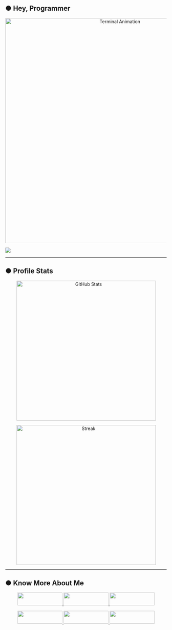 ## ● Hey, Programmer
<p align="center">
  <img src="https://user-images.githubusercontent.com/49580304/110318584-81067880-7fc2-11eb-8391-152d308e7f2b.gif" alt="Terminal Animation" width="700"/>
</p>
<p align="left">
  <img src="https://readme-typing-svg.herokuapp.com?font=Fira+Code&size=24&duration=3200&pause=700&color=FF0000&width=600&lines=This+is+the+Hamid+Shah;It's+Not+Just+a+Name+Bro;It's+a+Brand" />
</p>

---


##  ● Profile Stats

<p align="center">
  <a href="https://github.com/hamidanoo">
    <img src="https://github-readme-stats.vercel.app/api?username=hamidanoo&show_icons=true&theme=radical&custom_title=Hamid%20Shah%20GitHub%20Stats" alt="GitHub Stats" width="435"/>
  </a>
</p>

<p align="center">
  <img src="https://github-readme-streak-stats.herokuapp.com/?user=hamidshah&theme=radical" alt="Streak" width="435"/>
</p>

---


## ● Know More About Me

<p align="center">
  <a href="https://github.com/hamidanoo">
    <img height="40" width="140" src="https://img.shields.io/badge/GitHub-100000?style=for-the-badge&logo=github&logoColor=white"/>
  </a>
  <a href="https://youtube.com/yourchannel">
    <img height="40" width="140" src="https://img.shields.io/badge/YouTube-FF0000?style=for-the-badge&logo=youtube&logoColor=white"/>
  </a>
  <a href="https://tiktok.com/@hamidanoo_56">
    <img height="40" width="140" src="https://img.shields.io/badge/TikTok-000000?style=for-the-badge&logo=tiktok&logoColor=white"/>
  </a>
</p>

<p align="center">
  <a href="https://instagram.com/yourusername">
    <img height="40" width="140" src="https://img.shields.io/badge/Instagram-E4405F?style=for-the-badge&logo=instagram&logoColor=white"/>
  </a>
  <a href="https://facebook.com/hamidanoo56">
    <img height="40" width="140" src="https://img.shields.io/badge/Facebook-1877F2?style=for-the-badge&logo=facebook&logoColor=white"/>
  </a>
  <a href="https://linkedin.com/in/yourusername">
    <img height="40" width="140" src="https://img.shields.io/badge/LinkedIn-0077B5?style=for-the-badge&logo=linkedin&logoColor=white"/>
  </a>
</p>
